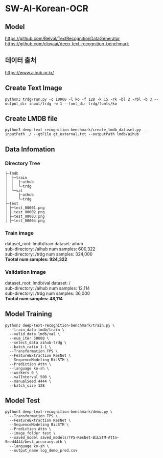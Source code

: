 # SW-AI-Korean-OCR

## Model 
https://github.com/Belval/TextRecognitionDataGenerator  
https://github.com/clovaai/deep-text-recognition-benchmark

## 데이터 출처
[https://www.aihub.or.kr/  ](https://www.aihub.or.kr/aihubdata/data/view.do?currMenu=115&topMenu=100&aihubDataSe=realm&dataSetSn=105)  


## Create Text Image
```
python3 trdg/run.py -c 10000 -l ko -f 128 -k 15 -rk -bl 2 -rbl -b 3 --output_dir input/trdg -w 1 --font_dir trdg/fonts/ko
```

## Create LMDB file
```
python3 deep-text-recognition-benchmark/create_lmdb_dataset.py --inputPath ./ --gtFile gt_external.txt --outputPath lmdb/aihub
```


## Data Infomation
### Directory Tree
```
├─lmdb
│  ├─train
│  │  ├─aihub
│  │  └─trdg
│  └─val
│     ├─aihub
│     └─trdg
├─test
│ ├─test_00001.png
│ ├─test_00002.png
│ ├─test_00003.png
│ ├─test_00004.png

```
### Train image
dataset_root:    lmdb/train	 dataset: aihub  
sub-directory:	/aihub	 num samples: 600,322  
sub-directory:	/trdg	 num samples: 324,000  
**Tootal num samples: 924,322**

### Validation Image
dataset_root:    lmdb/val	 dataset: /  
sub-directory:	/aihub	 num samples: 12,114  
sub-directory:	/trdg	 num samples: 36,000  
**Tootal num samples: 48,114**

## Model Training
```
python3 deep-text-recognition-benchmark/train.py \
  --train_data lmdb/train \
  --valid_data lmdb/val \
  --num_iter 50000 \
  --select_data aihub-trdg \
  --batch_ratio 1-1 \
  --Transformation TPS \
  --FeatureExtraction ResNet \
  --SequenceModeling BiLSTM \
  --Prediction Attn \
  --language ko-sh \
  --workers 0 \
  --valInterval 500 \
  --manualSeed 4444 \
  --batch_size 128
```

## Model Test
```
python3 deep-text-recognition-benchmark/demo.py \
  --Transformation TPS \
  --FeatureExtraction ResNet \
  --SequenceModeling BiLSTM \
  --Prediction Attn \
  --image_folder test \
  --saved_model saved_models/TPS-ResNet-BiLSTM-Attn-Seed4444/best_accuracy.pth \
  --language ko-sh \
  --output_name log_demo_pred.csv
```
